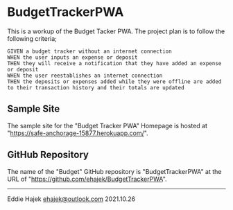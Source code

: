 # BudgetTrackerPWA

This is a workup of the Budget Tacker PWA. 
The project plan is to follow the following criteria; 

    GIVEN a budget tracker without an internet connection
    WHEN the user inputs an expense or deposit
    THEN they will receive a notification that they have added an expense or deposit
    WHEN the user reestablishes an internet connection
    THEN the deposits or expenses added while they were offline are added to their transaction history and their totals are updated


## Sample Site

The sample site for the "Budget Tracker PWA" Homepage is hosted at "https://safe-anchorage-15877.herokuapp.com/". 

## GitHub Repository 

The name of the "Budget" GitHub repository is "BudgetTrackerPWA" at the URL of "https://github.com/ehajek/BudgetTrackerPWA". 

--- 

Eddie Hajek 
ehajek@outlook.com 
2021.10.26

